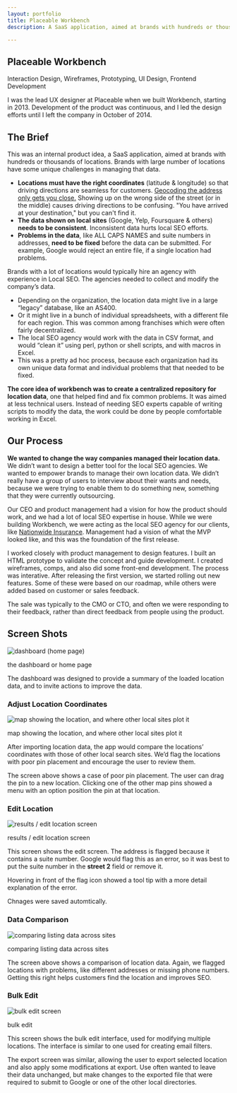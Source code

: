 ```yaml
---
layout: portfolio
title: Placeable Workbench
description: A SaaS application, aimed at brands with hundreds or thousands of locations.

---
```


<section class="white post" markdown="1">
<div class="text" markdown="1">

# Placeable Workbench

<p class="meta">Interaction Design, Wireframes, Prototyping, UI Design, Frontend Development</p>

I was the lead UX designer at Placeable when we built Workbench, starting in 2013. Development of the product was continuous, and I led the design efforts until I left the company in October of 2014.

## The Brief

This was an internal product idea, a SaaS application, aimed at brands with hundreds or thousands of locations. Brands with large number of locations have some unique challenges in managing that data. 

* **Locations must have the right coordinates** (latitude & longitude) so that driving directions are seamless for customers. [Geocoding the address only gets you close.][4sq] Showing up on the wrong side of the street (or in the middle) causes driving directions to be confusing. "You have arrived at your destination," but you can't find it.
* **The data shown on local sites** (Google, Yelp, Foursquare & others) **needs to be consistent**. Inconsistent data hurts local SEO efforts.
* **Problems in the data**, like ALL CAPS NAMES and suite numbers in addresses, **need to be fixed** before the data can be submitted. For example, Google would reject an entire file, if a single location had problems.

[4sq]: https://medium.com/foursquare-direct/you-are-probably-here-better-map-pins-with-dbscan-random-forests-9d51e8c1964d

Brands with a lot of locations would typically hire an agency with experience in Local SEO. The agencies needed to collect and modify the company’s data. 

* Depending on the organization, the location data might live in a large “legacy” database, like an AS400. 
* Or it might live in a bunch of individual spreadsheets, with a different file for each region. This was common among franchises which were often fairly decentralized.
* The local SEO agency would work with the data in CSV format, and would “clean it” using perl, python or shell scripts, and with macros in Excel.
* This was a pretty ad hoc process, because each organization had its own unique data format and individual problems that that needed to be fixed. 

**The core idea of workbench was to create a centralized repository for location data**, one that helped find and fix common problems. It was aimed at less technical users. Instead of needing SEO experts capable of writing scripts to modify the data, the work could be done by people comfortable working in Excel.

</div>
</section>	

<section class="dark post" markdown="1">
<div class="text" markdown="1">

## Our Process

**We wanted to change the way companies managed their location data.** We didn’t want to design a better tool for the local SEO agencies. We wanted to empower brands to manage their own location data. We didn’t really have a group of users to interview about their wants and needs, because we were trying to enable them to do something new, something that they were currently outsourcing.

Our CEO and product management had a vision for how the product should work, and we had a lot of local SEO expertise in house. While we were building Workbench, we were acting as the local SEO agency for our clients, like [Nationwide Insurance](nationwide-locator). Management had a vision of what the MVP looked like, and this was the foundation of the first release.

I worked closely with product management to design features. I built an HTML prototype to validate the concept and guide development. I created wireframes, comps, and also did some front-end development. The process was interative. After releasing the first version, we started rolling out new features. Some of these were based on our roadmap, while others were added based on customer or sales feedback.

The sale was typically to the CMO or CTO, and often we were responding to their feedback, rather than direct feedback from people using the product. 

</div>
</section>	


<section class="white post" markdown="1">
<div class="text" markdown="1">
    
## Screen Shots 

<div class="">
   <img src="/img/portfolio/workbench-a-dash.png" alt="dashboard (home page)" class="full-width border">
   <p class="caption">the dashboard or home page</p>
</div>

The dashboard was designed to provide a summary of the loaded location data, and to invite actions to improve the data.

### Adjust Location Coordinates


<div class="">
   <img src="/img/portfolio/workbench-c-map-crop.jpg" alt="map showing the location, and where other local sites plot it" class="full-width border">
   <p class="caption">map showing the location, and where other local sites plot it</p>
</div>

After importing location data, the app would compare the locations’ coordinates with those of other local search sites. We’d flag the locations with poor pin placement and encourage the user to review them.

The screen above shows a case of poor pin placement. The user can drag the pin to a new location. Clicking one of the other map pins showed a menu with an option position the pin at that location.

### Edit Location

<div class="">
   <img src="/img/portfolio/workbench-b-edit.png" alt="results / edit location screen" class="full-width border">
   <p class="caption">results / edit location screen</p>
</div>

This screen shows the edit screen. The address is flagged because it contains a suite number. Google would flag this as an error, so it was best to put the suite number in the **street 2** field or remove it. 

Hovering in front of the flag icon showed a tool tip with a more detail explanation of the error.

Chnages were saved automtically. 


### Data Comparison

<div class="">
   <img src="/img/portfolio/workbench-d-compare.png" alt="comparing listing data across sites" class="full-width border">
   <p class="caption">comparing listing data across sites</p>
</div>

The screen above shows a comparison of location data. Again, we flagged locations with problems, like different addresses or missing phone numbers. Getting this right helps customers find the location and improves SEO.


### Bulk Edit

<div class="">
   <img src="/img/portfolio/workbench-f-bulk-edit-crop.png" alt="bulk edit screen" class="full-width border">
   <p class="caption">bulk edit</p>
</div>

This screen shows the bulk edit interface, used for modifying multiple locations. The interface is similar to one used for creating email filters. 

The export screen was similar, allowing the user to export selected location and also apply some modifications at export. Use often wanted to leave their data unchanged, but make changes to the exported file that were required to submit to Google or one of the other local directories.

<!-- ## What Did We Learn
should have done more user research. 
might have made sense to target local SEO agencies -->

</div>
</section>	

